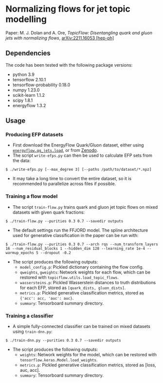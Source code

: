 # Normalizing flows for jet topic modelling

Paper: M. J. Dolan and A. Ore, _TopicFlow: Disentangling quark and gluon jets with normalizing flows_,
[arXiv:2211.16053 [hep-ph]](https://arxiv.org/abs/2211.16053)

## Dependencies
The code has been tested with the following package versions:
- python 3.9
- tensorflow 2.10.1
- tensorflow-probability 0.18.0
- numpy 1.23.0
- scikit-learn 1.1.2
- scipy 1.8.1
- energyflow 1.3.2

## Usage

### Producing EFP datasets
- First download the EnergyFlow Quark/Gluon dataset, either using [`energyflow.qg_jets.load`](https://energyflow.network/docs/datasets/#quark-and-gluon-jets), or from [Zenodo](https://zenodo.org/record/3164691).
- The script `write-efps.py` can then be used to calculate EFP sets from the data:
```[bash]
$ ./write-efps.py [--max_degree 3] [--paths /path/to/dataset/*.npz]
```
- It may take a long time to convert the entire dataset, so it is recommended to parallelize across files if possible.

### Training a flow model
- The script `train-flow.py` trains quark and gluon jet topic flows on mixed datasets with given quark fractions:
```[bash]
$ ./train-flow.py --purities 0.3 0.7 --savedir outputs
```
- The default settings run the FFJORD model. The spline architecture used for generative classification in the paper can be run with:
```[bash]
$ ./train-flow.py --purities 0.3 0.7 --arch rqs --num_transform_layers 16 --num_residual_blocks 1 --hidden_dim 128 --learning_rate 1e-4 --warmup_epochs 5 --dropout -0.2
```
- The script produces the following outputs:
  - `model_config.p`: Pickled dictionary containing the flow config.
  - `qweights`, `gweights`: Network weights for each flow, which can be restored with `topicflow.utils.load_topic_flows`.
  - `wassersteins.p`: Pickled Wasserstein distances to truth distributions for each EFP, stored as `[quark_dists, gluon_dists]`.
  - `metrics.p`: Pickled generative classification metrics, stored as `{'acc': acc, 'auc': auc}`.
  - `summary`: Tensorboard summary directory.



### Training a classifier

- A simple fully-connected classifier can be trained on mixed datasets using `train-dnn.py`:
```[bash]
$ ./train-dnn.py --purities 0.3 0.7 --savedir outputs
```
- The script produces the following outputs:
  - `weights`: Network weights for the model, which can be restored with `tensorflow.keras.Model.load_weights`.
  - `metrics.p`: Pickled generative classification metrics, stored as [loss, auc, acc].
  - `summary`: Tensorboard summary directory.

